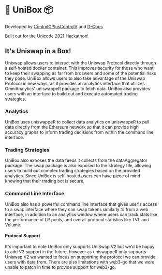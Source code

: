 # 🦄 UniBox 📦

Developed by [ControlCPlusControlV](https://github.com/ControlCplusControlV) and [D-Cous](https://github.com/D-Cous)

Built out for the Unicode 2021 Hackathon!

## It's Uniswap in a Box!

Uniswap allows users to interact with the Uniswap Protocol directly through a self-hosted docker container. This improves security for those who want to keep their swapping as far from broswers and some of the potential risks they pose. UniBox allows users to also take advantage of the Uniswap Protocol in new ways, as it provides an analytics interface that utilizes OmniAnalytics' uniswappeR package to fetch data. UniBox also provides users with an interface to build out and execute automated trading strategies.

### Analytics

UniBox uses uniswappeR to collect data analytics on uniswappeR to pull data directly from the Ethereum network so that it can provide high accuracy graphs to inform trading decisions from within the command line interface. 

### Trading Strategies

UniBox also exposes the data feeds it collects from the dataAggregator package. The swap package is also exposed to the strategy file, allowing users to build out complex trading strategies based on the provided analytics. Since UniBox is self-hosted users can have piece of mind knowing that their trading bot is secure,

### Command Line Interface

UniBox also has a powerful command line interface that gives user's access to a swap interface where they can swap tokens similarly to from a web interface, in addition to an analytics window where users can track stats like the performance of LP pools, and overall protocol statistics like TVL and Volume.

#### Protocol Support

It's important to note UniBox only supports UniSwap V2 but we'd be happy to add V3 support in the future, however as uniswappeR only supports Uniswap V2 we wanted to focus on supporting the protocol we can provide users with data from. There are also limitations with web3-go that we were unable to patch in time to provide support for web3-go.
